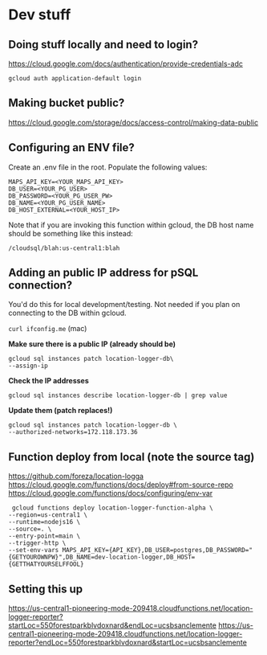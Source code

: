 # Dev stuff

## Doing stuff locally and need to login?

https://cloud.google.com/docs/authentication/provide-credentials-adc

`gcloud auth application-default login`


## Making bucket public?

https://cloud.google.com/storage/docs/access-control/making-data-public

## Configuring an ENV file?

Create an .env file in the root. Populate the following values:

```
MAPS_API_KEY=<YOUR_MAPS_API_KEY>
DB_USER=<YOUR_PG_USER>
DB_PASSWORD=<YOUR_PG_USER_PW>
DB_NAME=<YOUR_PG_USER_NAME> 
DB_HOST_EXTERNAL=<YOUR_HOST_IP> 
```
Note that if you are invoking this function within gcloud, the DB host name 
should be something like this instead:

```
/cloudsql/blah:us-central1:blah
```




## Adding an public IP address for pSQL connection?

You'd do this for local development/testing.
Not needed if you plan on connecting to the DB within gcloud.

`curl ifconfig.me` (mac)

  **Make sure there is a public IP (already should be)**
  ```
  gcloud sql instances patch location-logger-db\
  --assign-ip 
  ```

  **Check the IP addresses** 

  ```
  gcloud sql instances describe location-logger-db | grep value
  ```

  **Update them (patch replaces!)**

  ```
  gcloud sql instances patch location-logger-db \
  --authorized-networks=172.118.173.36
  ```



## Function deploy from local (note the source tag)

https://github.com/foreza/location-logga
https://cloud.google.com/functions/docs/deploy#from-source-repo
https://cloud.google.com/functions/docs/configuring/env-var

```
 gcloud functions deploy location-logger-function-alpha \
--region=us-central1 \
--runtime=nodejs16 \
--source=. \
--entry-point=main \
--trigger-http \
--set-env-vars MAPS_API_KEY={API_KEY},DB_USER=postgres,DB_PASSWORD="{GETYOUROWNPW}",DB_NAME=dev-location-logger,DB_HOST={GETTHATYOURSELFFOOL}
```




## Setting this up

https://us-central1-pioneering-mode-209418.cloudfunctions.net/location-logger-reporter?startLoc=550forestparkblvdoxnard&endLoc=ucsbsanclemente
https://us-central1-pioneering-mode-209418.cloudfunctions.net/location-logger-reporter?endLoc=550forestparkblvdoxnard&startLoc=ucsbsanclemente